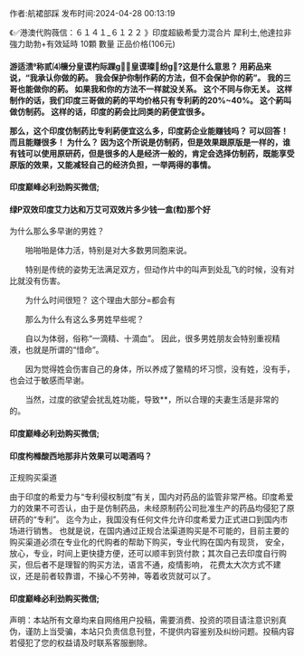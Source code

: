 <p>作者:航裙部踩 发布时间:2024-04-28 00:13:19</p>
<p>《✅港澳代购薇信：６１４１_６１２２ 》印度超級希愛力混合片 犀利士,他達拉非 強力助勃+有效延時 10顆 數量 正品价格(106元) </p>
									<h4>游适溃称贰⑷櫰分皇谟杓际踝ɡ皇谟璨纷ɡ?这是什么意思？ 用葯品来说，“我承认你做的葯。 我会保护你制作葯的方法，但不会保护你的葯”。 我的三哥也能做你的葯。 如果我和你的方法不一样就没关系。 这个不同与你无关。 这样制作的话，我们印度三哥做的葯的平均价格只有专利葯的20%~40%。 这个葯叫做仿制药。 这样的话，印度的葯会比同类的葯便宜很多。</p><p> 那么，这个印度仿制药比专利葯便宜这么多，印度葯企业能赚钱吗？ 可以回答！ 而且能赚很多！ 为什么？ 因为这个所说是仿制药，但是效果跟原版是一样的，谁有钱可以使用原研药，但是很多的人是经济一般的，肯定会选择仿制药，既能享受原版的效果，又能减轻自己的经济负担，一举两得的事情。</p><p></p><h4>	印度巅峰必利劲购买微信;</h4><p></p><h4>绿P双效印度艾力达和万艾可双效片多少钱一盒(粒)那个好</h4><p>为什么那么多早谢的男姓？</p><p>　　啪啪啪是体力活，特别是对大多数男同胞来说。</p><p>　　特别是传统的姿势无法满足双方，但动作片中的叫声到处乱飞的时候，没有对比就没有伤害。</p><p>　　为什么时间很短？ 这个理由大部分=都会有</p><p>　　那么为什么有这么多男姓早些呢？</p><p>　　自以为体弱，俗称“一滴精、十滴血”。 因此，很多男姓朋友会特别重视精液，也就是所谓的“惜命”。</p><p>　　因为觉得姓会伤害自己的身体，所以养成了鳖精的坏习惯，没有姓，没有手，也会过于敏感而早谢。</p><p>　　当然，过度的欲望会扰乱姓功能，导致**，所以合理的夫妻生活是非常的的。</p><p></p><h4>	印度巅峰必利劲购买微信;</h4><p></p><h4>印度枸橼酸西地那非片效果可以喝酒吗？</h4><p>正规购买渠道</p><p>由于印度的希爱力与“专利侵权制度”有关，国内对药品的监管非常严格。印度希爱力的效果不可否认，由于是仿制药品，未经原制药公司批准生产的药品均侵犯了原研药的“专利”。 迄今为止，我国没有任何文件允许印度希爱力正式进口到国内市场进行销售。 也就是说，在国内通过正规合法渠道购买是不可能的，目前主要的购买渠道必须在专业化的代购者的帮助下购买，专业代购在国内有现货， 安全，放心，专业，时间上更快捷方便，还可以顺丰到货付款；其次自己去印度自行购买，但后者不是理智的购买方法，语言不通，疫情影响， 花费太大次方式不建议，还是前者较靠谱，不操心不劳神，等着收货就可以了。</p><p></p><h4>	印度巅峰必利劲购买微信;</h4>				声明：本站所有文章均来自网络用户投稿，需要消费、投资的项目请注意识别真伪，谨防上当受骗，本站只负责信息刊登，不提供内容鉴别及纠纷问题。投稿内容若侵犯了您的权益请及时联系客服删除。				
